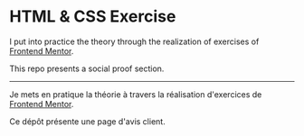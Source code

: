 # HTML & CSS Exercise

I put into practice the theory through the realization of exercises of [Frontend Mentor](https://www.frontendmentor.io).  

This repo presents a social proof section.

---

Je mets en pratique la théorie à travers la réalisation d'exercices de [Frontend Mentor](https://www.frontendmentor.io).  

Ce dépôt présente une page d'avis client.